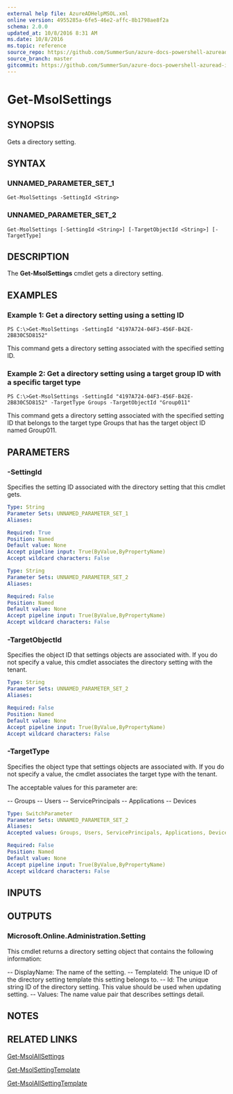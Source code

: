 ```yaml
---
external help file: AzureADHelpMSOL.xml
online version: 4955285a-6fe5-46e2-affc-8b1798ae8f2a
schema: 2.0.0
updated_at: 10/8/2016 8:31 AM
ms.date: 10/8/2016
ms.topic: reference
source_repo: https://github.com/SummerSun/azure-docs-powershell-azuread-int
source_branch: master
gitcommit: https://github.com/SummerSun/azure-docs-powershell-azuread-int/blob/aa68880375be962d5646d6d763347021b391b5c6/Azure%20AD%20Cmdlets/AzureAD/v1.0/Get-MsolSettings.md
---
```


# Get-MsolSettings

## SYNOPSIS
Gets a directory setting.

## SYNTAX

### UNNAMED_PARAMETER_SET_1
```
Get-MsolSettings -SettingId <String>
```

### UNNAMED_PARAMETER_SET_2
```
Get-MsolSettings [-SettingId <String>] [-TargetObjectId <String>] [-TargetType]
```

## DESCRIPTION
The **Get-MsolSettings** cmdlet gets a directory setting.

## EXAMPLES

### Example 1: Get a directory setting using a setting ID
```
PS C:\>Get-MsolSettings -SettingId "4197A724-04F3-456F-B42E-2B830C5D8152"
```

This command gets a directory setting associated with the specified setting ID.

### Example 2: Get a directory setting using a target group ID with a specific target type
```
PS C:\>Get-MsolSettings -SettingId "4197A724-04F3-456F-B42E-2B830C5D8152" -TargetType Groups -TargetObjectId "Group011"
```

This command gets a directory setting associated with the specified setting ID that belongs to the target type Groups that has the target object ID named Group011.

## PARAMETERS

### -SettingId
Specifies the setting ID associated with the directory setting that this cmdlet gets.

```yaml
Type: String
Parameter Sets: UNNAMED_PARAMETER_SET_1
Aliases: 

Required: True
Position: Named
Default value: None
Accept pipeline input: True(ByValue,ByPropertyName)
Accept wildcard characters: False
```

```yaml
Type: String
Parameter Sets: UNNAMED_PARAMETER_SET_2
Aliases: 

Required: False
Position: Named
Default value: None
Accept pipeline input: True(ByValue,ByPropertyName)
Accept wildcard characters: False
```

### -TargetObjectId
Specifies the object ID that settings objects are associated with.
If you do not specify a value, this cmdlet associates the directory setting with the tenant.

```yaml
Type: String
Parameter Sets: UNNAMED_PARAMETER_SET_2
Aliases: 

Required: False
Position: Named
Default value: None
Accept pipeline input: True(ByValue,ByPropertyName)
Accept wildcard characters: False
```

### -TargetType
Specifies the object type that settings objects are associated with.
If you do not specify a value, the cmdlet associates the target type with the tenant.

The acceptable values for this parameter are:

-- Groups
-- Users
-- ServicePrincipals
-- Applications
-- Devices

```yaml
Type: SwitchParameter
Parameter Sets: UNNAMED_PARAMETER_SET_2
Aliases: 
Accepted values: Groups, Users, ServicePrincipals, Applications, Devices

Required: False
Position: Named
Default value: None
Accept pipeline input: True(ByValue,ByPropertyName)
Accept wildcard characters: False
```

## INPUTS

## OUTPUTS

### Microsoft.Online.Administration.Setting
This cmdlet returns a directory setting object that contains the following information: 

-- DisplayName: The name of the setting. 
-- TemplateId: The unique ID of the directory setting template this setting belongs to. 
-- Id: The unique string ID of the directory setting.
This value should be used when updating setting. 
-- Values: The name value pair that describes settings detail.

## NOTES

## RELATED LINKS

[Get-MsolAllSettings](4955285a-6fe5-46e2-affc-8b1798ae8f2a)

[Get-MsolSettingTemplate](4a83b1b7-7b08-4983-9e41-bd873f8db2f8)

[Get-MsolAllSettingTemplate](0f14f9f7-1780-4cb2-9362-415a361463be)

